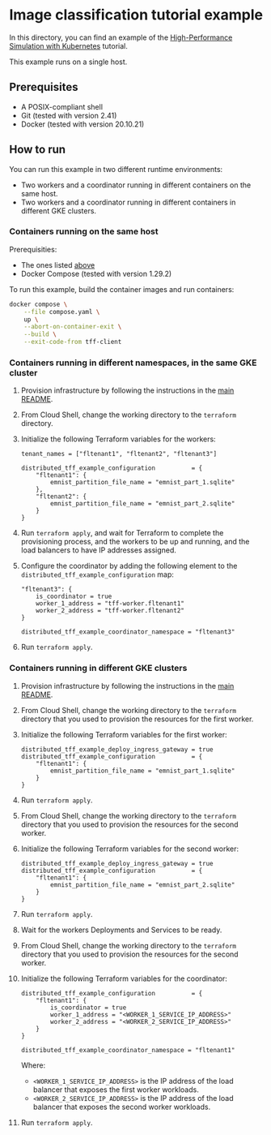 # Image classification tutorial example

In this directory, you can find an example of the
[High-Performance Simulation with Kubernetes](https://www.tensorflow.org/federated/tutorials/high_performance_simulation_with_kubernetes)
tutorial.

This example runs on a single host.

## Prerequisites

- A POSIX-compliant shell
- Git (tested with version 2.41)
- Docker (tested with version 20.10.21)

## How to run

You can run this example in two different runtime environments:

- Two workers and a coordinator running in different containers on the same host.
- Two workers and a coordinator running in different containers in different GKE clusters.

### Containers running on the same host

Prerequisities:

- The ones listed [above](#prerequisites)
- Docker Compose (tested with version 1.29.2)

To run this example, build the container images and run containers:

```sh
docker compose \
    --file compose.yaml \
    up \
    --abort-on-container-exit \
    --build \
    --exit-code-from tff-client
```

### Containers running in different namespaces, in the same GKE cluster

1. Provision infrastructure by following the instructions in the [main README](../../../../README.md).
1. From Cloud Shell, change the working directory to the `terraform` directory.
1. Initialize the following Terraform variables for the workers:

    ```hcl
    tenant_names = ["fltenant1", "fltenant2", "fltenant3"]

    distributed_tff_example_configuration          = {
        "fltenant1": {
            emnist_partition_file_name = "emnist_part_1.sqlite"
        },
        "fltenant2": {
            emnist_partition_file_name = "emnist_part_2.sqlite"
        }
    }
    ```

1. Run `terraform apply`, and wait for Terraform to complete the provisioning process, and the
    workers to be up and running, and the load balancers to have IP addresses assigned.
1. Configure the coordinator by adding the following element to the
    `distributed_tff_example_configuration` map:

    ```hcl
    "fltenant3": {
        is_coordinator = true
        worker_1_address = "tff-worker.fltenant1"
        worker_2_address = "tff-worker.fltenant2"
    }

    distributed_tff_example_coordinator_namespace = "fltenant3"
    ```

1. Run `terraform apply`.

### Containers running in different GKE clusters

1. Provision infrastructure by following the instructions in the [main README](../../../../README.md).
1. From Cloud Shell, change the working directory to the `terraform` directory that you used to provision
    the resources for the first worker.
1. Initialize the following Terraform variables for the first worker:

    ```hcl
    distributed_tff_example_deploy_ingress_gateway = true
    distributed_tff_example_configuration          = {
        "fltenant1": {
            emnist_partition_file_name = "emnist_part_1.sqlite"
        }
    }
    ```

1. Run `terraform apply`.
1. From Cloud Shell, change the working directory to the `terraform` directory that you used to provision
    the resources for the second worker.
1. Initialize the following Terraform variables for the second worker:

    ```hcl
    distributed_tff_example_deploy_ingress_gateway = true
    distributed_tff_example_configuration          = {
        "fltenant1": {
            emnist_partition_file_name = "emnist_part_2.sqlite"
        }
    }
    ```

1. Run `terraform apply`.
1. Wait for the workers Deployments and Services to be ready.
1. From Cloud Shell, change the working directory to the `terraform` directory that you used to provision
    the resources for the second worker.
1. Initialize the following Terraform variables for the coordinator:

    ```hcl
    distributed_tff_example_configuration          = {
        "fltenant1": {
            is_coordinator = true
            worker_1_address = "<WORKER_1_SERVICE_IP_ADDRESS>"
            worker_2_address = "<WORKER_2_SERVICE_IP_ADDRESS>"
        }
    }

    distributed_tff_example_coordinator_namespace = "fltenant1"
    ```

    Where:

    - `<WORKER_1_SERVICE_IP_ADDRESS>` is the IP address of the load balancer
        that exposes the first worker workloads.
    - `<WORKER_2_SERVICE_IP_ADDRESS>` is the IP address of the load balancer
        that exposes the second worker workloads.

1. Run `terraform apply`.

